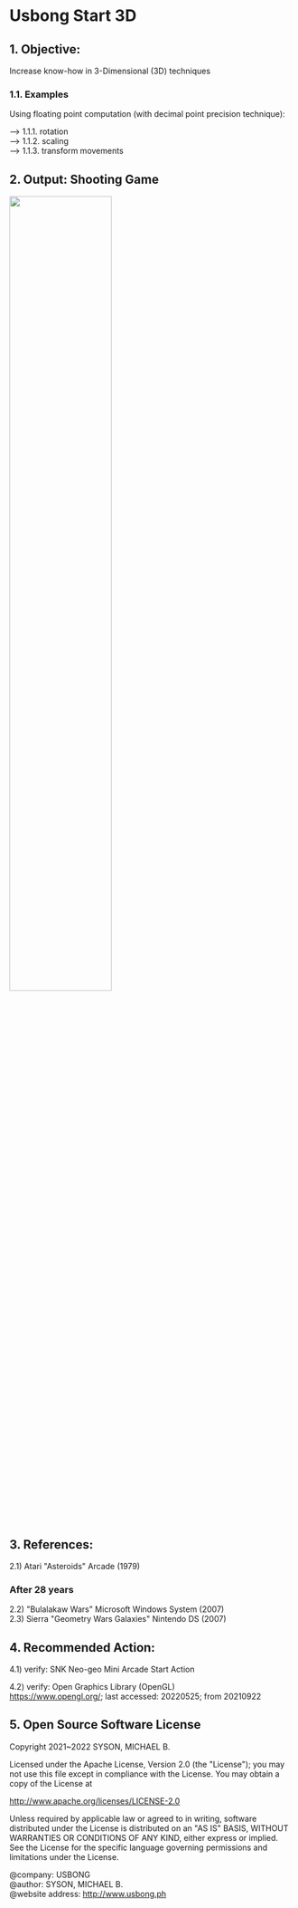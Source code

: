 # Usbong Start 3D

## 1. Objective: 
Increase know-how in 3-Dimensional (3D) techniques

### 1.1. Examples
Using floating point computation (with decimal point precision technique):<br/> 

--> 1.1.1. rotation<br/> 
--> 1.1.2. scaling<br/>
--> 1.1.3. transform movements<br/>

## 2. Output: Shooting Game

<img src="https://github.com/usbong/start3D/blob/main/Windows/screenshots/usbongStart3DV20220525T1941.png" width="60%">

## 3. References: 
2.1) Atari "Asteroids" Arcade (1979)

### After 28 years
2.2) "Bulalakaw Wars" Microsoft Windows System (2007)<br/>
2.3) Sierra "Geometry Wars Galaxies" Nintendo DS (2007)

## 4. Recommended Action: 
4.1) verify: SNK Neo-geo Mini Arcade Start Action<br/>

4.2) verify: Open Graphics Library (OpenGL)<br/>
https://www.opengl.org/; last accessed: 20220525; from 20210922<br/>


## 5. Open Source Software License
Copyright 2021~2022 SYSON, MICHAEL B.

Licensed under the Apache License, Version 2.0 (the "License"); you may not use this file except in compliance with the License. You may obtain a copy of the License at

   http://www.apache.org/licenses/LICENSE-2.0
  
Unless required by applicable law or agreed to in writing, software distributed under the License is distributed on an "AS IS" BASIS, WITHOUT WARRANTIES OR CONDITIONS OF ANY KIND, either express or implied. See the License for the specific language governing permissions and limitations under the License.

@company: USBONG<br/>
@author: SYSON, MICHAEL B.<br/>
@website address: http://www.usbong.ph<br/>
